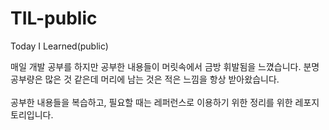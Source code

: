 # TIL-public
Today I Learned(public)


매일 개발 공부를 하지만 공부한 내용들이 머릿속에서 금방 휘발됨을 느꼈습니다.   분명 공부량은 많은 것 같은데 머리에 남는 것은 적은 느낌을 항상 받아왔습니다.     
<br/>
공부한 내용들을 복습하고, 필요할 때는 레퍼런스로 이용하기 위한 정리를 위한 레포지토리입니다.
